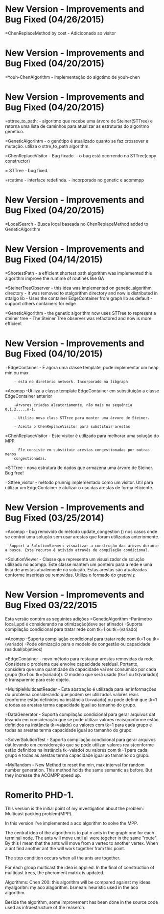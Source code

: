 New Version - Improvements and Bug Fixed (04/26/2015)
========================================================
=ChenReplaceMethod by cost
	- Adicioonado ao visitor

New Version - Improvements and Bug Fixed (04/20/2015)
========================================================
=Youh-ChenAlgorithm
	- implementação do algotimo de youh-chen

New Version - Improvements and Bug Fixed (04/20/2015)
=========================================================
=sttree_to_path:
	- algoritmo que recebe uma árvore de Steiner(STTree)
	e retorna uma lista de caminhos para atualizar
	as estruturas do algoritmo genético.

=GeneticAlgorihtm
	- o genótipo é atualizado quanto se faz crossover
	e mutação.
	utiliza o sttre_to_path algorithm.

=ChenReplaceVisitor
	- Bug fixado.
	- o bug está ocorrendo na STTree(copy constructor)

= STTree
	- bug fixed.

=rcatime
	- interface redefinda.
	- incorporado no genetic e acommpp

New Version - Improvements and Bug Fixed (04/20/2015)
=========================================================
=LocalSearch
	- Busca local baseada no ChenReplaceMethod added
	to GeneticAlgorithm

New Version - Improvements and Bug Fixed (04/14/2015)
=========================================================
=ShortestPath
	- a efficient shortest path algorithm was implemented
	this algorithm improve the runtime of routines like GA

=SteinerTreeObserver
	- this idea was implemented on genetic_algorithm directory
	- It was removed to stalgorithm directory and now is distributed
	in sttalgo lib
	- Uses the container EdgeContainer from graph lib as default
	- support others containers for edge

=GeneticAlgorithm
	- the genetic algorithm now uses STTree to represent a steiner tree
	- The Steiner Tree observer was refactored and now is more efficient


New Version - Improvements and Bug Fixed (04/10/2015)
==========================================================
=EdgeContainer
        - É agora uma classe template, pode implementar um heap min ou max.

        - está no diretório network. Incorporado na libgraph

=Acompp
        -Utiliza a classe template EdgeContainer em substituição a classe EdgeContainer
        anterior

        -Árvores criadas aleatoriamente, não mais na sequência 0,1,2,...,n-1.

        - Utiliza nova class STTree para manter uma árvore de Steiner.

        - Aceita o ChenReplaceVisitor para substituir arestas

=ChenReplaceVisitor
        - Este visitor é utilizado para melhorar uma solução do MPP.

       -  Ele consiste em substituir arestas congestionadas por outras menos
        congestionadas.

=STTree
        - nova estrutura de dados que armazena uma árvore de Steiner. Bug free!

=Sttree_visitor
        - método prunnig implementado como um visitor. Útil para utilizar um
        EdgeContainer e atulizar o uso das arestas de forma eficiente.


New Version - Improvements and Bug Fixed (03/25/2014)
===========================================================
=Acompp
	- bug removido do método update_congestion () nos casos
	onde se controi uma solução sem usar arestas que foram utilizadas
	anteriomente.

	- Support a SolutionViewer: visualizar a construção das ároves durante
	a busca. Este recurso é ativido através de compilação condicional.

	

=SolutionViewer
	- Classe que representa um visualizador de solução utilizado no acompp.
	Este classe mantém um ponteiro para a rede e uma lista de arestas atualemente
	na solução. Estas arestas são atualizadas conforme inseridas ou removidas.
	Utiliza o formado do graphviz



New Version - Impromevents and Bug Fixed 03/22/2015 
============================================================
Esta versão contém as seguintes adições
=GeneticAlgorithm
	-Parâmetro local_upd é considerando na otimização(deve ser afinado)
	-Suporta compilação condicional para tratar rede com tk=1 ou tk=(variado)
	
=Acompp
	-Suporta compilação condicional para tratar rede com tk=1 ou tk=(variado)
	-Pode otimização para o modelo de congestão ou capacidade residual(objetivos)

=EdgeContainer
	- novo método para restaurar arestas removidas da rede. Considera o problema
	que envolve capacidade residual. Portanto, considera que uma quantidade da
	capacidade vai ser consumido por cada grupo (tk=1 ou tk=(variado)). O modelo
	que será usado (tk=1 ou tk(variado)) é transparente para este objeto.

=MultipleMulticastReader
	- Esta abstração é utilizada para ler informações do problema considerando que
	podem ser utilizados valores reais (conforme estão definidos na instância tk=vaiado)
	ou pode definir que tk=1 e todas as arestas terma capacidade igual ao tamanho 
	do grupo.


=DataGenerator
	- Suporta compilação condicional para gerar arquivos dat levando em consideração
	que se pode utilizar valores reais(conforme estão definidos na instância tk=vaiado)
	ou valores com tk=1 para cada grupo e todas as arestas terma capacidade igual ao tamanho 
        do grupo.

=SolverSolutionTest
	- Suporta compilação condicional para gerar arquivos dat levando em consideração
        que se pode utilizar valores reais(conforme estão definidos na instância tk=vaiado)
        ou valores com tk=1 para cada grupo e todas as arestas terma capacidade igual ao tamanho
        do grupo.

=MyRandom
	- New Method to reset the min, max interval for random number generation.
	This method holds the same semantic as before. But they increase the ACOMPP
	speed up.


Romerito PHD-1.
=======

This version is the initial point of my investigation
about the problem: Multicast packing problem(MPP).

In this version I've implemented a aco algorithm to solve
the MPP.

The central idea of the algorithm is to put n ants in the graph
one for each terminal node. The ants will move until all were 
togeher in the same "route". By this I mean that the ants will
move from a vertex to another vertex. When a ant find another 
ant the will work together from this point. 

The stop condition occurs when all the ants are together.

For each group multicast the idea is applied. In the final
of construction of multicast trees, the pheroment matrix is updated.

Algorithms:
	Chen 200: this algorithm will be compared against my ideas.
	myalgoritm: my aco alagorithm.
	bsmean: heuristic used in the aco algorithm.

Beside the algorithm, some improvement has been done in the source
code used as infraestructure of the reaserch. 
